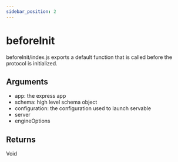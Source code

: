 ```yaml
---
sidebar_position: 2
---
```


# beforeInit

beforeInit/index.js exports a default function that is called before the protocol is initialized.

## Arguments
- app: the express app
- schema: high level schema object
- configuration: the configuration used to launch servable
- server
- engineOptions

## Returns
Void
